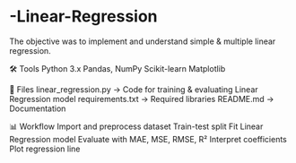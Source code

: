 # -Linear-Regression
The objective was to implement and understand simple & multiple linear regression.

🛠 Tools
Python 3.x
Pandas, NumPy
Scikit-learn
Matplotlib

📂 Files
linear_regression.py → Code for training & evaluating Linear Regression model
requirements.txt → Required libraries
README.md → Documentation

📊 Workflow
Import and preprocess dataset
Train-test split
Fit Linear Regression model
Evaluate with MAE, MSE, RMSE, R²
Interpret coefficients
Plot regression line
